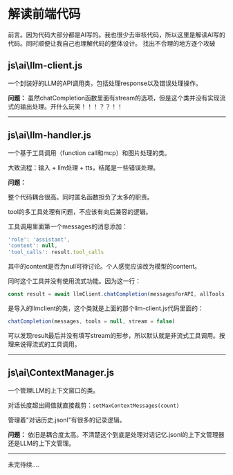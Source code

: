 # 解读前端代码
前言。因为代码大部分都是AI写的。我也很少去审核代码，所以这里是解读AI写的代码。同时顺便让我自己也理解代码的整体设计。
找出不合理的地方逐个攻破

## js\ai\llm-client.js

一个封装好的LLM的API调用类，包括处理response以及错误处理操作。

**问题：** 虽然chatCompletion函数里面有stream的选项，但是这个类并没有实现流式的输出处理。开什么玩笑！！！？？！！

---

## js\ai\llm-handler.js

一个基于工具调用（function call和mcp）和图片处理的类。

大致流程：输入 + llm处理 + tts，结尾是一些错误处理。

**问题：**

整个代码耦合很高。同时匿名函数担负了太多的职责。

tool的多工具处理有问题，不应该有向后兼容的逻辑。

工具调用里面第一个messages的消息添加：
```javascript
'role': 'assistant',
'content': null,
'tool_calls': result.tool_calls
```
其中的content是否为null可待讨论。个人感觉应该改为模型的content。

同时这个工具并没有使用流式功能。因为这一行：
```javascript
const result = await llmClient.chatCompletion(messagesForAPI, allTools);
```
是导入的llmclient的类，这个类就是上面的那个llm-client.js代码里面的：
```javascript
chatCompletion(messages, tools = null, stream = false)
```
可以发现result最后并没有填写stream的形参，所以默认就是非流式工具调用。按理来说得流式的工具调用。

---

## js\ai\ContextManager.js

一个管理LLM的上下文窗口的类。

对话长度超出阈值就直接裁剪：`setMaxContextMessages(count)`

管理着"对话历史.jsonl"有很多的记录逻辑。

**问题：** 依旧是耦合度太高。不清楚这个到底是处理对话记忆.jsonl的上下文管理器还是LLM的上下文管理。

---

未完待续....








